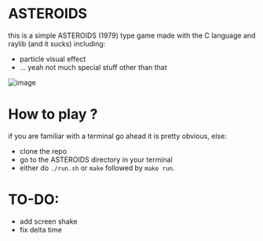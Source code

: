 # ASTEROIDS
this is a simple ASTEROIDS (1979) type game made with the C language and raylib (and it sucks)
including:
- particle visual effect
- ... yeah not much special stuff other than that

![image](https://github.com/user-attachments/assets/de9623a4-ee30-4963-b331-7cc22a0082b8)


# How to play ?
if you are familiar with a terminal go ahead it is pretty obvious, else:
- clone the repo
- go to the ASTEROIDS directory in your terminal
- either do `./run.sh` or `make` followed by `make run`.


# TO-DO:
- add screen shake
- fix delta time 
